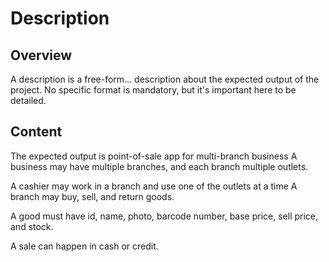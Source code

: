 # Description
## Overview
A description is a free-form... description about the expected output of the project. No specific format is mandatory, but it's important here to be detailed.
## Content
The expected output is point-of-sale app for multi-branch business
A business may have multiple branches, and each branch multiple outlets.

A cashier may work in a branch and use one of the outlets at a time
A branch may buy, sell, and return goods.

A good must have id, name, photo, barcode number, base price, sell price, and stock.

A sale can happen in cash or credit.
